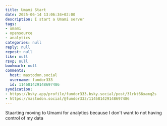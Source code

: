 ```yaml
---
title: Umami Start
date: 2025-06-14 13:06:34+02:00
description: I start a Umami server
tags:
- umami
- opensource
- analytics
categories: null
reply: null
repost: null
like: null
rsvp: null
bookmark: null
comments:
  host: mastodon.social
  username: fundor333
  id: 114681429148697486
syndication:
- https://bsky.app/profile/fundor333.bsky.social/post/3lrkt66xamq2s
- https://mastodon.social/@fundor333/114681429148697486
---
```


Staarting moving to Umami for analytics because I don't want to not having control of my data
